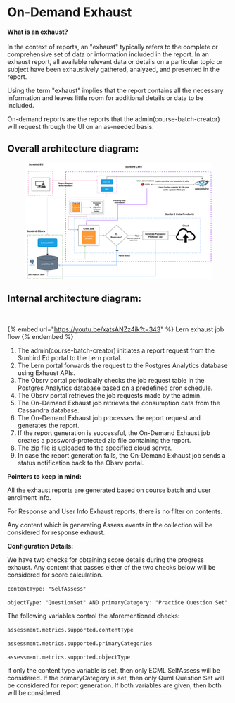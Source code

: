 # On-Demand Exhaust

**What is an exhaust?**\
\
In the context of reports, an "exhaust" typically refers to the complete or comprehensive set of data or information included in the report. In an exhaust report, all available relevant data or details on a particular topic or subject have been exhaustively gathered, analyzed, and presented in the report.

Using the term "exhaust" implies that the report contains all the necessary information and leaves little room for additional details or data to be included.



On-demand reports are the reports that the admin(course-batch-creator) will request through the UI on an as-needed basis.

## **Overall architecture diagram:**

<div data-full-width="true">

<figure><img src="../../../../../.gitbook/assets/on_Demand_exhaust.drawio (1).drawio.png" alt=""><figcaption></figcaption></figure>

</div>

## **Internal architecture diagram:**

<div data-full-width="true">

<figure><img src="../../../../../.gitbook/assets/Untitled design.png" alt=""><figcaption></figcaption></figure>

</div>

{% embed url="https://youtu.be/xatsANZz4ik?t=343" %}
Lern exhaust job flow
{% endembed %}



1. The admin(course-batch-creator) initiates a report request from the Sunbird Ed portal to the Lern portal.&#x20;
2. The Lern portal forwards the request to the Postgres Analytics database using Exhaust APIs.&#x20;
3. The Obsrv portal periodically checks the job request table in the Postgres Analytics database based on a predefined cron schedule.&#x20;
4. The Obsrv portal retrieves the job requests made by the admin.&#x20;
5. The On-Demand Exhaust job retrieves the consumption data from the Cassandra database.&#x20;
6. The On-Demand Exhaust job processes the report request and generates the report.&#x20;
7. If the report generation is successful, the On-Demand Exhaust job creates a password-protected zip file containing the report.&#x20;
8. The zip file is uploaded to the specified cloud server.&#x20;
9. In case the report generation fails, the On-Demand Exhaust job sends a status notification back to the Obsrv portal.&#x20;

**Pointers to keep in mind:**

All the exhaust reports are generated based on course batch and user enrolment info.&#x20;

For Response and User Info Exhaust reports, there is no filter on contents.

Any content which is generating Assess events in the collection will be considered for response exhaust.

**Configuration Details:**&#x20;

We have two checks for obtaining score details during the progress exhaust. Any content that passes either of the two checks below will be considered for score calculation.

`contentType: "SelfAssess"`&#x20;

`objectType: "QuestionSet" AND primaryCategory: "Practice Question Set"`

The following variables control the aforementioned checks:

`assessment.metrics.supported.contentType`

`assessment.metrics.supported.primaryCategories`

`assessment.metrics.supported.objectType`&#x20;

If only the content type variable is set, then only ECML SelfAssess will be considered. If the primaryCategory is set, then only Quml Question Set will be considered for report generation. If both variables are given, then both will be considered.
